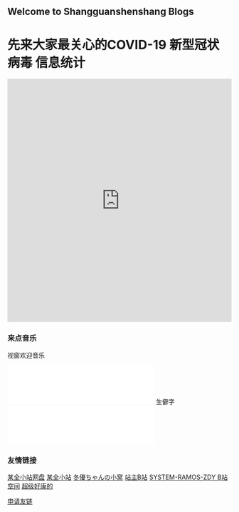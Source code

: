 ## Welcome to Shangguanshenshang Blogs

# 先来大家最关心的COVID-19 新型冠状病毒 信息统计
<iframe src="https://cn.bing.com/covidans/widget?&setlang=zh-CN&lcid=/TaiWan&mt=Map" height="545" frameborder="no" scrolling="no" border="0" width="100%"> </iframe>

### 来点音乐
视窗欢迎音乐
<iframe frameborder="no" border="0" marginwidth="0" marginheight="0" width=330 height=86 src="//music.163.com/outchain/player?type=2&id=528305962&auto=0&height=66"></iframe>
生僻字
<iframe frameborder="no" border="0" marginwidth="0" marginheight="0" width=330 height=86 src="//music.163.com/outchain/player?type=2&id=518781004&auto=0&height=66"></iframe>

### 友情链接
[某全小站网盘](https://file.cqzhx.top/)
[某全小站](http://www.cqzhx.top)
[冬優ちゃんの小窝](https://www.fuibafuyu.top/) 
[站主B站](https://space.bilibili.com/531522938)
[SYSTEM-RAMOS-ZDY B站空间](https://space.bilibili.com/493998035)
[超级好康的](http://toolbox.waterspo.top)

[申请友链](./friend)
